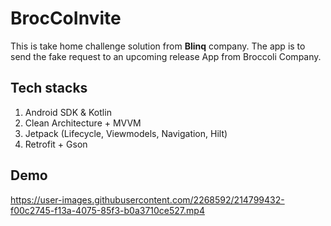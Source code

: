 # BrocCoInvite
This is take home challenge solution from **Blinq** company.
The app is to send the fake request to an upcoming release App from Broccoli Company.

## Tech stacks
1. Android SDK & Kotlin
2. Clean Architecture + MVVM
3. Jetpack (Lifecycle, Viewmodels, Navigation, Hilt)
4. Retrofit + Gson

## Demo

https://user-images.githubusercontent.com/2268592/214799432-f00c2745-f13a-4075-85f3-b0a3710ce527.mp4


